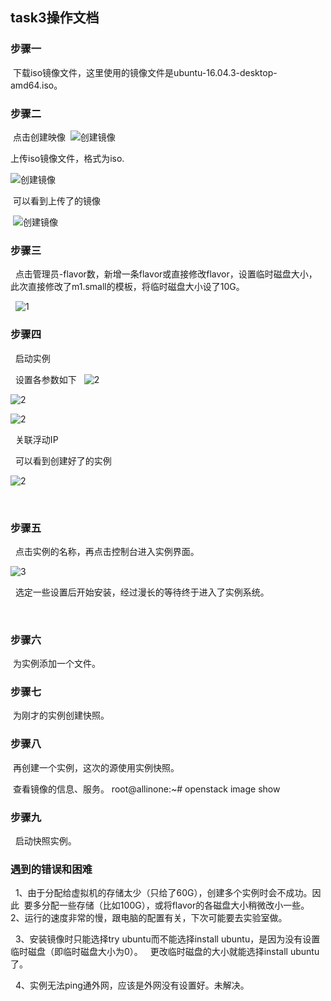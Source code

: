 ## task3操作文档

### 步骤一
  
  下载iso镜像文件，这里使用的镜像文件是ubuntu-16.04.3-desktop-amd64.iso。


### 步骤二
  
  点击创建映像
  ![创建镜像](https://github.com/CourseCloudDesktop/cloudDesktop/blob/mlp-develop/task3/images/%E5%88%9B%E5%BB%BA%E9%95%9C%E5%83%8F1.PNG)
  
  上传iso镜像文件，格式为iso.
  
  ![创建镜像](https://github.com/CourseCloudDesktop/cloudDesktop/blob/mlp-develop/task3/images/%E5%88%9B%E5%BB%BA%E9%95%9C%E5%83%8F2.PNG)
  
  
  可以看到上传了的镜像
  
  ![创建镜像](https://github.com/CourseCloudDesktop/cloudDesktop/blob/mlp-develop/task3/images/%E5%88%9B%E5%BB%BA%E9%95%9C%E5%83%8F3.PNG)
  
  
### 步骤三

   点击管理员-flavor数，新增一条flavor或直接修改flavor，设置临时磁盘大小，此次直接修改了m1.small的模板，将临时磁盘大小设了10G。
   
   ![1](https://github.com/CourseCloudDesktop/cloudDesktop/blob/mlp-develop/task3/images/flavor.PNG)
   
### 步骤四

   启动实例
   
   设置各参数如下
   
   ![2](https://github.com/CourseCloudDesktop/cloudDesktop/blob/mlp-develop/task3/images/1.PNG)
   
   ![2](https://github.com/CourseCloudDesktop/cloudDesktop/blob/mlp-develop/task3/images/2.PNG)
   
   ![2](https://github.com/CourseCloudDesktop/cloudDesktop/blob/mlp-develop/task3/images/3.PNG)
   
   关联浮动IP
   
   可以看到创建好了的实例
   
   ![2](https://github.com/CourseCloudDesktop/cloudDesktop/blob/mlp-develop/task3/images/%E5%AE%9E%E4%BE%8B.PNG)
   
   
### 步骤五
  
   点击实例的名称，再点击控制台进入实例界面。
   
   ![3](https://github.com/CourseCloudDesktop/cloudDesktop/blob/mlp-develop/task3/images/%E5%AE%9E%E4%BE%8B2.PNG)
   
   选定一些设置后开始安装，经过漫长的等待终于进入了实例系统。
   
   
   
### 步骤六
  
  为实例添加一个文件。

### 步骤七

  为刚才的实例创建快照。

### 步骤八
  
  再创建一个实例，这次的源使用实例快照。
  
  查看镜像的信息、服务。 
   root@allinone:~# openstack image show
  
### 步骤九

   启动快照实例。
   
   
### 遇到的错误和困难

   1、由于分配给虚拟机的存储太少（只给了60G），创建多个实例时会不成功。因此
  要多分配一些存储（比如100G），或将flavor的各磁盘大小稍微改小一些。
  
   2、运行的速度非常的慢，跟电脑的配置有关，下次可能要去实验室做。
   
   3、安装镜像时只能选择try ubuntu而不能选择install ubuntu，是因为没有设置临时磁盘（即临时磁盘大小为0）。
   更改临时磁盘的大小就能选择install ubuntu了。
   
   4、实例无法ping通外网，应该是外网没有设置好。未解决。


   
